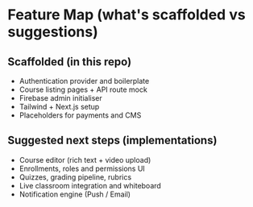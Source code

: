 # Feature Map (what's scaffolded vs suggestions)

## Scaffolded (in this repo)
- Authentication provider and boilerplate
- Course listing pages + API route mock
- Firebase admin initialiser
- Tailwind + Next.js setup
- Placeholders for payments and CMS

## Suggested next steps (implementations)
- Course editor (rich text + video upload)
- Enrollments, roles and permissions UI
- Quizzes, grading pipeline, rubrics
- Live classroom integration and whiteboard
- Notification engine (Push / Email)
